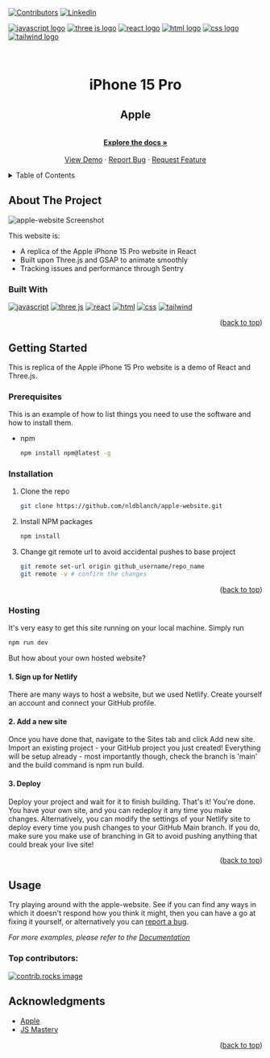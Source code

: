 <a id="readme-top"></a>

[![Contributors][contributors-shield]][contributors-url]
[![LinkedIn][linkedin-shield]][linkedin-url]

<a href="https://developer.mozilla.org/en-US/docs/Web/JavaScript"><img src="https://img.shields.io/badge/JavaScript-323330?style=for-the-badge&logo=javascript&logoColor=F7DF1E" alt="javascript logo"></a> <a href="https://threejs.org"><img src="https://img.shields.io/badge/ThreeJs-black?style=for-the-badge&logo=three.js&logoColor=white" alt="three js logo" /></a> <a href="https://react.dev"><img src="https://img.shields.io/badge/React-20232A?style=for-the-badge&logo=react&logoColor=61DAFB" alt="react logo" /></a> <a href="https://developer.mozilla.org/en-US/docs/Web/HTML"><img src="https://img.shields.io/badge/HTML5-E34F26?style=for-the-badge&logo=html5&logoColor=white" alt="html logo"/></a> <a href="https://developer.mozilla.org/en-US/docs/Web/CSS"><img src="https://img.shields.io/badge/CSS3-1572B6?style=for-the-badge&logo=css3&logoColor=white" alt="css logo"/></a> <a href="https://tailwindcss.com"><img src="https://img.shields.io/badge/Tailwind_CSS-38B2AC?style=for-the-badge&logo=tailwind-css&logoColor=white" alt="tailwind logo" /></a> 
<!-- PROJECT LOGO -->
<br />
<div align="center">
<h1>iPhone 15 Pro</h1>
  <h2 align="center">Apple</h2>
  <p align="center">
    <br />
    <a href="https://github.com/nldblanch/apple-website"><strong>Explore the docs »</strong></a>
    <br />
    <br />
    <a href="https://nb-iphone-15-pro.netlify.app">View Demo</a>
    ·
    <a href="https://github.com/nldblanch/apple-website/issues/new?labels=bug&template=bug-report---.md">Report Bug</a>
    ·
    <a href="https://github.com/nldblanch/apple-website/issues/new?labels=enhancement&template=feature-request---.md">Request Feature</a>
  </p>
</div>

<!-- TABLE OF CONTENTS -->
<details>
  <summary>Table of Contents</summary>
  <ol>
    <li>
      <a href="#about-the-project">About The Project</a>
      <ul>
        <li><a href="#built-with">Built With</a></li>
      </ul>
    </li>
    <li>
      <a href="#getting-started">Getting Started</a>
      <ul>
        <li><a href="#prerequisites">Prerequisites</a></li>
        <li><a href="#installation">Installation</a></li>
        <li><a href="#hosting">Hosting</a></li>
      </ul>
    </li>
    <li><a href="#usage">Usage</a></li>
    <li><a href="#acknowledgments">Acknowledgments</a></li>
  </ol>
</details>

<!-- ABOUT THE PROJECT -->

## About The Project

![apple-website Screenshot][product-screenshot]

This website is:

- A replica of the Apple iPhone 15 Pro website in React
- Built upon Three.js and GSAP to animate smoothly
- Tracking issues and performance through Sentry

### Built With
<a href="https://developer.mozilla.org/en-US/docs/Web/JavaScript"><img src="https://img.shields.io/badge/JavaScript-323330?style=for-the-badge&logo=javascript&logoColor=F7DF1E" alt="javascript"></a> <a href="https://threejs.org"><img src="https://img.shields.io/badge/ThreeJs-black?style=for-the-badge&logo=three.js&logoColor=white" alt="three js" /></a> <a href="https://react.dev"><img src="https://img.shields.io/badge/React-20232A?style=for-the-badge&logo=react&logoColor=61DAFB" alt="react" /></a> <a href="https://developer.mozilla.org/en-US/docs/Web/HTML"><img src="https://img.shields.io/badge/HTML5-E34F26?style=for-the-badge&logo=html5&logoColor=white" alt="html"/></a> <a href="https://developer.mozilla.org/en-US/docs/Web/CSS"><img src="https://img.shields.io/badge/CSS3-1572B6?style=for-the-badge&logo=css3&logoColor=white" alt="css"/></a> <a href="https://tailwindcss.com"><img src="https://img.shields.io/badge/Tailwind_CSS-38B2AC?style=for-the-badge&logo=tailwind-css&logoColor=white" alt="tailwind" /></a> 

<p align="right">(<a href="#readme-top">back to top</a>)</p>

<!-- GETTING STARTED -->

## Getting Started

This is replica of the Apple iPhone 15 Pro website is a demo of React and Three.js.

### Prerequisites

This is an example of how to list things you need to use the software and how to install them.

- npm
  ```sh
  npm install npm@latest -g
  ```

### Installation

1. Clone the repo
   ```sh
   git clone https://github.com/nldblanch/apple-website.git
   ```
2. Install NPM packages
   ```sh
   npm install
   ```

3. Change git remote url to avoid accidental pushes to base project
   ```sh
   git remote set-url origin github_username/repo_name
   git remote -v # confirm the changes
   ```

<p align="right">(<a href="#readme-top">back to top</a>)</p>

### Hosting

It's very easy to get this site running on your local machine. Simply run
```js
npm run dev
```
But how about your own hosted website?

#### 1. Sign up for Netlify 

There are many ways to host a website, but we used Netlify. Create yourself an account and connect your GitHub profile.

#### 2. Add a new site

Once you have done that, navigate to the Sites tab and click Add new site. Import an existing project - your GitHub project you just created! Everything will be setup already - most importantly though, check the branch is 'main' and the build command is npm run build.

#### 3. Deploy

Deploy your project and wait for it to finish building. That's it! You're done. You have your own site, and you can redeploy it any time you make changes. Alternatively, you can modify the settings of your Netlify site to deploy every time you push changes to your GitHub Main branch. If you do, make sure you make use of branching in Git to avoid pushing anything that could break your live site!

<p align="right">(<a href="#readme-top">back to top</a>)</p>

## Usage

Try playing around with the apple-website. See if you can find any ways in which it doesn't respond how you think it might, then you can have a go at fixing it yourself, or alternatively you can [report a bug](https://github.com/nldblanch/apple-website/issues/new?labels=bug&template=bug-report---.md).

_For more examples, please refer to the [Documentation](https://github.com/nldblanch/apple-website)_

### Top contributors:

<a href="https://github.com/nldblanch/apple-website/graphs/contributors">
  <img src="https://contrib.rocks/image?repo=nldlanch/apple-website" alt="contrib.rocks image" />
</a>

## Acknowledgments

- [Apple][apple-url]
- [JS Mastery][jsm-url]

<p align="right">(<a href="#readme-top">back to top</a>)</p>

<!-- MARKDOWN LINKS & IMAGES -->
[apple-url]: https://www.apple.com
[jsm-url]: https://www.jsmastery.pro
[contributors-shield]: https://img.shields.io/github/contributors/nldblanch/apple-website.svg?style=for-the-badge
[contributors-url]: https://github.com/nldblanch/apple-website/graphs/contributors
[linkedin-shield]: https://img.shields.io/badge/-LinkedIn-black.svg?style=for-the-badge&logo=linkedin&colorB=555
[linkedin-url]: https://linkedin.com/in/nathanblanch
[product-screenshot]: https://github.com/user-attachments/assets/ba13b98c-dfee-440d-9dde-9eb7fab36437